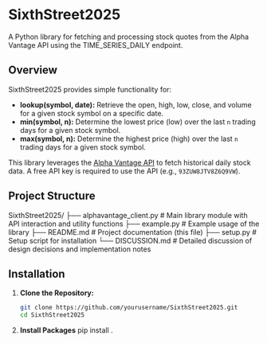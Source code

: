 # SixthStreet2025

A Python library for fetching and processing stock quotes from the Alpha Vantage API using the TIME_SERIES_DAILY endpoint.

## Overview

SixthStreet2025 provides simple functionality for:
- **lookup(symbol, date):** Retrieve the open, high, low, close, and volume for a given stock symbol on a specific date.
- **min(symbol, n):** Determine the lowest price (low) over the last `n` trading days for a given stock symbol.
- **max(symbol, n):** Determine the highest price (high) over the last `n` trading days for a given stock symbol.

This library leverages the [Alpha Vantage API](https://www.alphavantage.co/documentation/#daily) to fetch historical daily stock data. A free API key is required to use the API (e.g., `93ZUW8JTV8Z6Q9VW`).

## Project Structure

SixthStreet2025/ 
├── alphavantage_client.py # Main library module with API interaction and utility functions 
├── example.py # Example usage of the library 
├── README.md # Project documentation (this file) 
├── setup.py # Setup script for installation 
└── DISCUSSION.md # Detailed discussion of design decisions and implementation notes

## Installation

1. **Clone the Repository:**

   ```bash
   git clone https://github.com/yourusername/SixthStreet2025.git
   cd SixthStreet2025

2. **Install Packages**
   pip install .